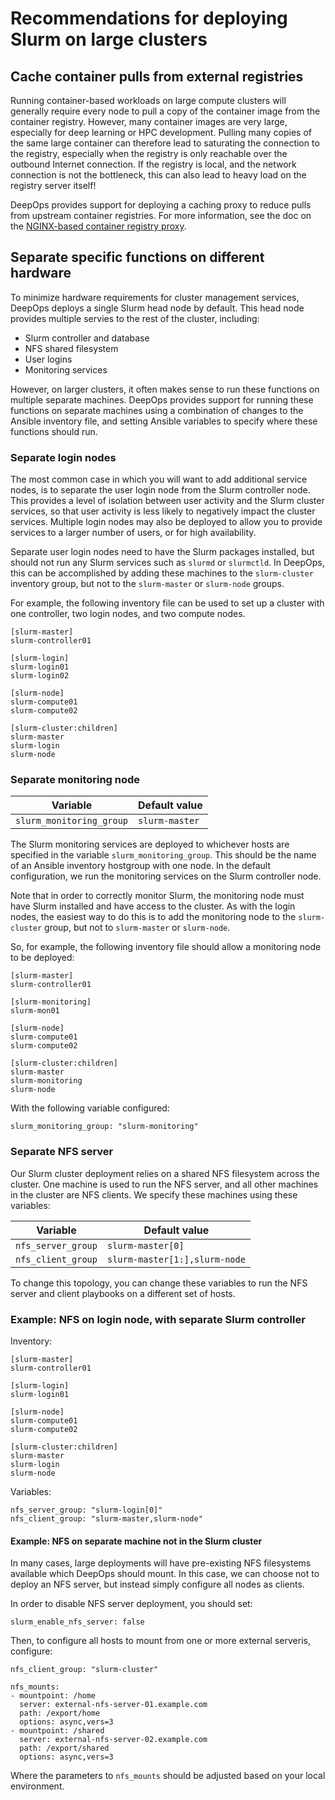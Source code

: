 # Recommendations for deploying Slurm on large clusters

## Cache container pulls from external registries

Running container-based workloads on large compute clusters will generally require every node to pull a copy of the container image from the container registry.
However, many container images are very large, especially for deep learning or HPC development.
Pulling many copies of the same large container can therefore lead to saturating the connection to the registry, especially when the registry is only reachable over the outbound Internet connection.
If the registry is local, and the network connection is not the bottleneck, this can also lead to heavy load on the registry server itself!

DeepOps provides support for deploying a caching proxy to reduce pulls from upstream container registries.
For more information, see the doc on the [NGINX-based container registry proxy](../container/nginx-docker-cache.md).

## Separate specific functions on different hardware

To minimize hardware requirements for cluster management services, DeepOps deploys a single Slurm head node by default.
This head node provides multiple servies to the rest of the cluster, including:

* Slurm controller and database
* NFS shared filesystem
* User logins
* Monitoring services

However, on larger clusters, it often makes sense to run these functions on multiple separate machines.
DeepOps provides support for running these functions on separate machines using a combination of changes to the Ansible inventory file, and setting Ansible variables to specify where these functions should run.

### Separate login nodes

The most common case in which you will want to add additional service nodes, is to separate the user login node from the Slurm controller node.
This provides a level of isolation between user activity and the Slurm cluster services, so that user activity is less likely to negatively impact the cluster services.
Multiple login nodes may also be deployed to allow you to provide services to a larger number of users, or for high availability.

Separate user login nodes need to have the Slurm packages installed, but should not run any Slurm services such as `slurmd` or `slurmctld`.
In DeepOps, this can be accomplished by adding these machines to the `slurm-cluster` inventory group, but not to the `slurm-master` or `slurm-node` groups.

For example, the following inventory file can be used to set up a cluster with one controller, two login nodes, and two compute nodes.

```
[slurm-master]
slurm-controller01

[slurm-login]
slurm-login01
slurm-login02

[slurm-node]
slurm-compute01
slurm-compute02

[slurm-cluster:children]
slurm-master
slurm-login
slurm-node
```

### Separate monitoring node

| Variable | Default value |
| -------- | ------------- |
| `slurm_monitoring_group` | `slurm-master` |

The Slurm monitoring services are deployed to whichever hosts are specified in the variable `slurm_monitoring_group`.
This should be the name of an Ansible inventory hostgroup with one node.
In the default configuration, we run the monitoring services on the Slurm controller node.

Note that in order to correctly monitor Slurm, the monitoring node must have Slurm installed and have access to the cluster.
As with the login nodes, the easiest way to do this is to add the monitoring node to the `slurm-cluster` group, but not to `slurm-master` or `slurm-node`.

So, for example, the following inventory file should allow a monitoring node to be deployed:

```
[slurm-master]
slurm-controller01

[slurm-monitoring]
slurm-mon01

[slurm-node]
slurm-compute01
slurm-compute02

[slurm-cluster:children]
slurm-master
slurm-monitoring
slurm-node
``` 

With the following variable configured:

```
slurm_monitoring_group: "slurm-monitoring"
```

### Separate NFS server

Our Slurm cluster deployment relies on a shared NFS filesystem across the cluster.
One machine is used to run the NFS server, and all other machines in the cluster are NFS clients.
We specify these machines using these variables:

| Variable | Default value |
| -------- | ------------- |
| `nfs_server_group` | `slurm-master[0]` |
| `nfs_client_group` | `slurm-master[1:],slurm-node` |

To change this topology, you can change these variables to run the NFS server and client playbooks on a different set of hosts.

### Example: NFS on login node, with separate Slurm controller

Inventory:

```
[slurm-master]
slurm-controller01

[slurm-login]
slurm-login01

[slurm-node]
slurm-compute01
slurm-compute02

[slurm-cluster:children]
slurm-master
slurm-login
slurm-node
```

Variables:

```
nfs_server_group: "slurm-login[0]"
nfs_client_group: "slurm-master,slurm-node"
```

#### Example: NFS on separate machine not in the Slurm cluster 

In many cases, large deployments will have pre-existing NFS filesystems available which DeepOps should mount.
In this case, we can choose not to deploy an NFS server, but instead simply configure all nodes as clients.

In order to disable NFS server deployment, you should set:

```
slurm_enable_nfs_server: false
```

Then, to configure all hosts to mount from one or more external serveris, configure:

```
nfs_client_group: "slurm-cluster"

nfs_mounts:
- mountpoint: /home
  server: external-nfs-server-01.example.com
  path: /export/home
  options: async,vers=3
- mountpoint: /shared
  server: external-nfs-server-02.example.com
  path: /export/shared
  options: async,vers=3
```

Where the parameters to `nfs_mounts` should be adjusted based on your local environment.

